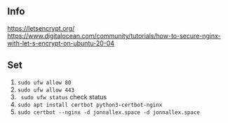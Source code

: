 ## Info
https://letsencrypt.org/
https://www.digitalocean.com/community/tutorials/how-to-secure-nginx-with-let-s-encrypt-on-ubuntu-20-04

## Set
1. ```sudo ufw allow 80```
2. ```sudo ufw allow 443```
3. ``` sudo ufw status``` check status
4. ```sudo apt install certbot python3-certbot-nginx```
5. ```sudo certbot --nginx -d jonnallex.space -d jonnallex.space```
